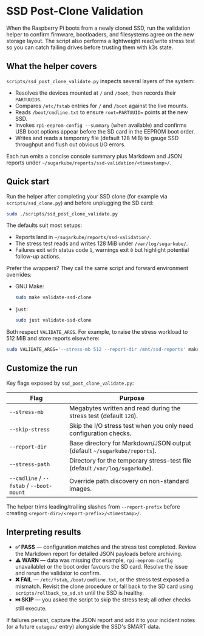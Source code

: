 # SSD Post-Clone Validation

When the Raspberry Pi boots from a newly cloned SSD, run the validation helper to confirm
firmware, bootloaders, and filesystems agree on the new storage layout. The script also performs a
lightweight read/write stress test so you can catch failing drives before trusting them with k3s
state.

## What the helper covers

`scripts/ssd_post_clone_validate.py` inspects several layers of the system:

- Resolves the devices mounted at `/` and `/boot`, then records their `PARTUUID`s.
- Compares `/etc/fstab` entries for `/` and `/boot` against the live mounts.
- Reads `/boot/cmdline.txt` to ensure `root=PARTUUID=` points at the new SSD.
- Invokes `rpi-eeprom-config --summary` (when available) and confirms USB boot options appear
  before the SD card in the EEPROM boot order.
- Writes and reads a temporary file (default 128 MiB) to gauge SSD throughput and flush out obvious
  I/O errors.

Each run emits a concise console summary plus Markdown and JSON reports under
`~/sugarkube/reports/ssd-validation/<timestamp>/`.

## Quick start

Run the helper after completing your SSD clone (for example via
`scripts/ssd_clone.py`) and before unplugging the SD card:

```bash
sudo ./scripts/ssd_post_clone_validate.py
```

The defaults suit most setups:

- Reports land in `~/sugarkube/reports/ssd-validation/`.
- The stress test reads and writes 128 MiB under `/var/log/sugarkube/`.
- Failures exit with status code `1`, warnings exit `0` but highlight potential follow-up actions.

Prefer the wrappers? They call the same script and forward environment overrides:

- GNU Make:
  ```bash
  sudo make validate-ssd-clone
  ```
- `just`:
  ```bash
  sudo just validate-ssd-clone
  ```

Both respect `VALIDATE_ARGS`. For example, to raise the stress workload to 512 MiB and store
reports elsewhere:

```bash
sudo VALIDATE_ARGS='--stress-mb 512 --report-dir /mnt/ssd-reports' make validate-ssd-clone
```

## Customize the run

Key flags exposed by `ssd_post_clone_validate.py`:

| Flag | Purpose |
| --- | --- |
| `--stress-mb` | Megabytes written and read during the stress test (default `128`). |
| `--skip-stress` | Skip the I/O stress test when you only need configuration checks. |
| `--report-dir` | Base directory for Markdown/JSON output (default `~/sugarkube/reports`). |
| `--stress-path` | Directory for the temporary stress-test file (default `/var/log/sugarkube`). |
| `--cmdline` / `--fstab` / `--boot-mount` | Override path discovery on non-standard images. |

The helper trims leading/trailing slashes from `--report-prefix` before creating
`<report-dir>/<report-prefix>/<timestamp>/`.

## Interpreting results

- **✅ PASS** — configuration matches and the stress test completed. Review the Markdown report for
  detailed JSON payloads before archiving.
- **⚠️ WARN** — data was missing (for example, `rpi-eeprom-config` unavailable) or the boot order
  favours the SD card. Resolve the issue and rerun the validator to confirm.
- **❌ FAIL** — `/etc/fstab`, `/boot/cmdline.txt`, or the stress test exposed a mismatch. Revisit the
  clone procedure or fall back to the SD card using `scripts/rollback_to_sd.sh` until the SSD is
  healthy.
- **⏭️ SKIP** — you asked the script to skip the stress test; all other checks still execute.

If failures persist, capture the JSON report and add it to your incident notes (or a future
`outages/` entry) alongside the SSD's SMART data.

